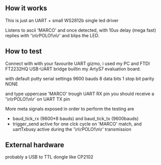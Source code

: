 <!---

This file is used to generate your project datasheet. Please fill in the information below and delete any unused
sections.

You can also include images in this folder and reference them in the markdown. Each image must be less than
512 kb in size, and the combined size of all images must be less than 1 MB.
-->

## How it works
This is just an UART + small WS2812b single led driver

Listens to ascii 'MARCO' and once detected, with 10us delay (mega fast) replies with '\n\rPOLO!\n\r' and blips the LED.

## How to test

Connect with with your favourite UART gizmo, i used my PC and FTDI FT2232HQ USB-UART bridge builtin my ArtyS7 evaluation board.

with default putty serial settings 9600 bauds 
8 data bits 
1 stop bit 
parity NONE 

and type uppercase 'MARCO' trough UART RX pin
you should receive a '\n\rPOLO!\n\r' on UART TX pin

More meta signals exposed in order to perform the testing are
- baud_tick_rx (9600*8 bauds) and baud_tick_tx (9600bauds) 
- trigger_send active for one clck cycle on 'MARCO' match, and uartTxbusy active during the '\n\rPOLO!\n\r' transmission

## External hardware

probably a USB to TTL dongle like CP2102